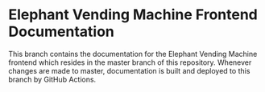 # Elephant Vending Machine Frontend Documentation

This branch contains the documentation for the Elephant Vending Machine frontend which resides in the master branch of this repository. Whenever changes are made to master, documentation is built and deployed to this branch by GitHub Actions.